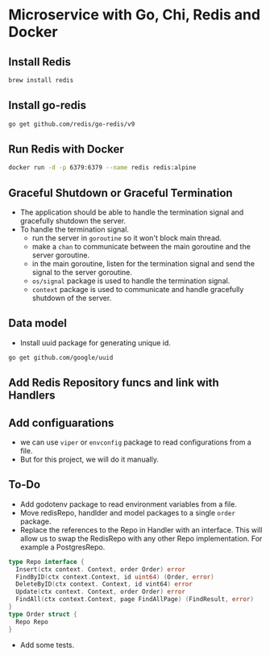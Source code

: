 # Microservice with Go, Chi, Redis and Docker

## Install Redis

```sh
brew install redis
```

## Install go-redis

```sh
go get github.com/redis/go-redis/v9
```

## Run Redis with Docker

```sh
docker run -d -p 6379:6379 --name redis redis:alpine
```

## Graceful Shutdown or Graceful Termination

- The application should be able to handle the termination signal and gracefully shutdown the server.
- To handle the termination signal.
  - run the server in `goroutine` so it won't block main thread.
  - make a `chan` to communicate between the main goroutine and the server goroutine.
  - in the main goroutine, listen for the termination signal and send the signal to the server goroutine.
  - `os/signal` package is used to handle the termination signal.
  - `context` package is used to communicate and handle gracefully shutdown of the server.

## Data model

- Install uuid package for generating unique id.

```sh
go get github.com/google/uuid
```

## Add Redis Repository funcs and link with Handlers

## Add configuarations
- we can use `viper` or `envconfig` package to read configurations from a file.
- But for this project, we will do it manually.

## To-Do
- Add godotenv package to read environment variables from a file.
- Move redisRepo, handlder and model packages to a single `order` package.
- Replace the references to the Repo in Handler with an interface. This will allow us to swap the RedisRepo with any other Repo implementation. For example a PostgresRepo.

```go
type Repo interface {
  Insert(ctx context. Context, order Order) error
  FindByID(ctx context.Context, id uint64) (Order, error)
  DeleteByID(ctx context. Context, id vint64) error
  Update(ctx context. Context, order Order) error
  FindAll(ctx context.Context, page FindAllPage) (FindResult, error)
}
type Order struct {
  Repo Repo
}
```
- Add some tests.